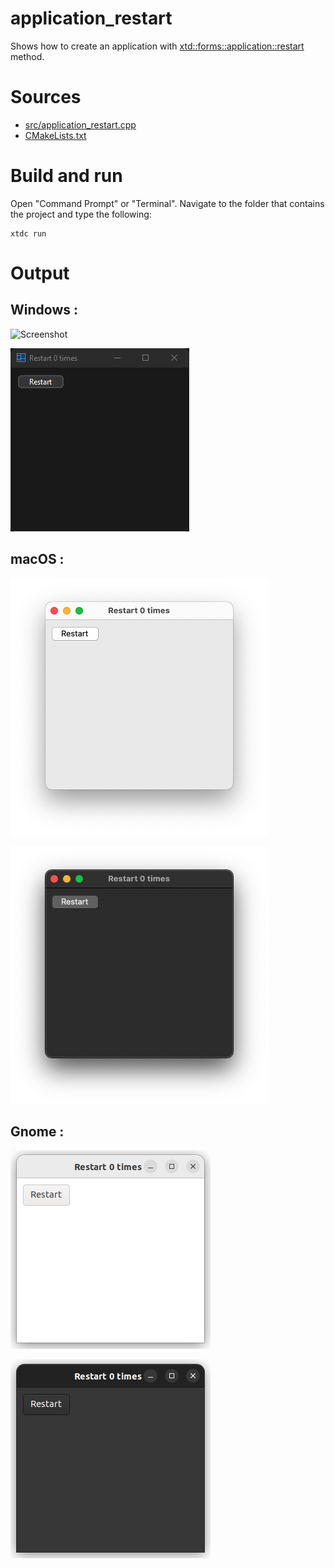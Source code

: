 # application_restart

Shows how to create an application with  [xtd::forms::application::restart](../../../../src/xtd.forms/include/xtd/forms/application.h) method.

# Sources

* [src/application_restart.cpp](src/application_restart.cpp)
* [CMakeLists.txt](CMakeLists.txt)

# Build and run

Open "Command Prompt" or "Terminal". Navigate to the folder that contains the project and type the following:

```shell
xtdc run
```

# Output

## Windows :

![Screenshot](../../../../docs/pictures/examples/applications/application_restart_w.png)

![Screenshot](../../../../docs/pictures/examples/applications/application_restart_wd.png)

## macOS :

![Screenshot](../../../../docs/pictures/examples/applications/application_restart_m.png)

![Screenshot](../../../../docs/pictures/examples/applications/application_restart_md.png)

## Gnome :

![Screenshot](../../../../docs/pictures/examples/applications/application_restart_g.png)

![Screenshot](../../../../docs/pictures/examples/applications/application_restart_gd.png)

